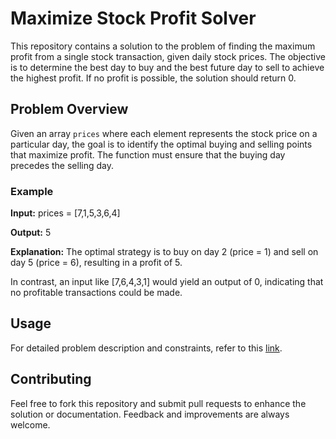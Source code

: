 # Maximize Stock Profit Solver

This repository contains a solution to the problem of finding the maximum profit from a single stock transaction, given daily stock prices. The objective is to determine the best day to buy and the best future day to sell to achieve the highest profit. If no profit is possible, the solution should return 0.

## Problem Overview

Given an array `prices` where each element represents the stock price on a particular day, the goal is to identify the optimal buying and selling points that maximize profit. The function must ensure that the buying day precedes the selling day.

### Example

**Input:** prices = [7,1,5,3,6,4]

**Output:** 5

**Explanation:** The optimal strategy is to buy on day 2 (price = 1) and sell on day 5 (price = 6), resulting in a profit of 5.

In contrast, an input like [7,6,4,3,1] would yield an output of 0, indicating that no profitable transactions could be made.

## Usage

For detailed problem description and constraints, refer to this [link](#).

## Contributing

Feel free to fork this repository and submit pull requests to enhance the solution or documentation. Feedback and improvements are always welcome.
